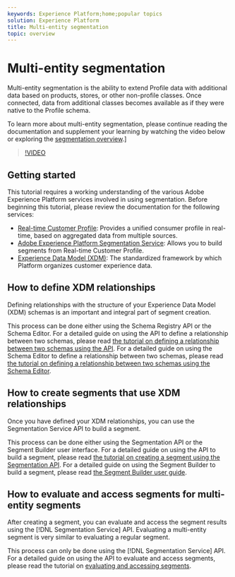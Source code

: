 ```yaml
---
keywords: Experience Platform;home;popular topics
solution: Experience Platform
title: Multi-entity segmentation
topic: overview
---
```


# Multi-entity segmentation

Multi-entity segmentation is the ability to extend Profile data with additional data based on products, stores, or other non-profile classes. Once connected, data from additional classes becomes available as if they were native to the Profile schema.

To learn more about multi-entity segmentation, please continue reading the documentation and supplement your learning by watching the video below or exploring the [segmentation overview](./home.md).]

>[!VIDEO](https://video.tv.adobe.com/v/28947?quality=12&learn=on)

## Getting started

This tutorial requires a working understanding of the various Adobe Experience Platform services involved in using segmentation. Before beginning this tutorial, please review the documentation for the following services:

- [Real-time Customer Profile](../profile/home.md): Provides a unified consumer profile in real-time, based on aggregated data from multiple sources.
- [Adobe Experience Platform Segmentation Service](./home.md): Allows you to build segments from Real-time Customer Profile.
- [Experience Data Model (XDM)](../xdm/home.md): The standardized framework by which Platform organizes customer experience data.

## How to define XDM relationships

Defining relationships with the structure of your Experience Data Model (XDM) schemas is an important and integral part of segment creation. 

This process can be done either using the Schema Registry API or the Schema Editor. For a detailed guide on using the API to define a relationship between two schemas, please read [the tutorial on defining a relationship between two schemas using the API](../xdm/tutorials/relationship-api.md). For a detailed guide on using the Schema Editor to define a relationship between two schemas, please read [the tutorial on defining a relationship between two schemas using the Schema Editor](../xdm/tutorials/relationship-ui.md).

## How to create segments that use XDM relationships

Once you have defined your XDM relationships, you can use the Segmentation Service API to build a segment.

This process can be done either using the Segmentation API or the Segment Builder user interface. For a detailed guide on using the API to build a segment, please read [the tutorial on creating a segment using the Segmentation API](./tutorials/create-a-segment.md). For a detailed guide on using the Segment Builder to build a segment, please read [the Segment Builder user guide](./ui/overview.md).

## How to evaluate and access segments for multi-entity segments

After creating a segment, you can evaluate and access the segment results using the [!DNL Segmentation Service] API. Evaluating a multi-entity segment is very similar to evaluating a regular segment.

This process can only be done using the [!DNL Segmentation Service] API. For a detailed guide on using the API to evaluate and access segments, please read the tutorial on [evaluating and accessing segments](./tutorials/evaluate-a-segment.md).